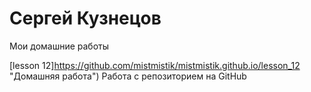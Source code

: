 # Сергей Кузнецов
Мои домашние работы

[lesson 12]https://github.com/mistmistik/mistmistik.github.io/lesson_12 "Домашняя работа") Работа с репозиторием на GitHub 
